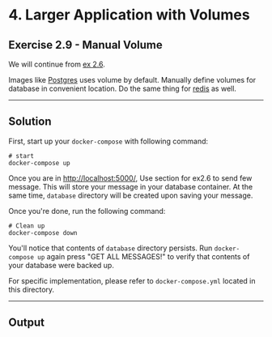 # 4. Larger Application with Volumes

## Exercise 2.9 - Manual Volume

We will continue from [ex 2.6](../ex2.6_database).


Images like [Postgres](https://hub.docker.com/_/postgres/) uses volume by default. Manually define volumes for database in convenient location. Do the same thing for [redis](https://hub.docker.com/_/redis/) as well.

---

## Solution

First, start up your `docker-compose` with following command:

```docker
# start
docker-compose up
```

Once you are in [http://localhost:5000/](http://localhost:5000/), Use section for ex2.6 to send few message. This will store your message in your database container. At the same time, `database` directory will be created upon saving your message.

Once you're done, run the following command:

```docker
# Clean up
docker-compose down
```

You'll notice that contents of `database` directory persists. Run `docker-compose up` again press "GET ALL MESSAGES!" to verify that contents of your database were backed up. 

For specific implementation, please refer to `docker-compose.yml` located in this directory.

---

## Output